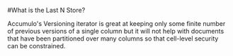 #What is the Last N Store?

Accumulo's Versioning iterator is great at keeping only some finite number of previous versions of a single column but it will not help with documents that have been partitioned over many columns so that cell-level security can be constrained.
